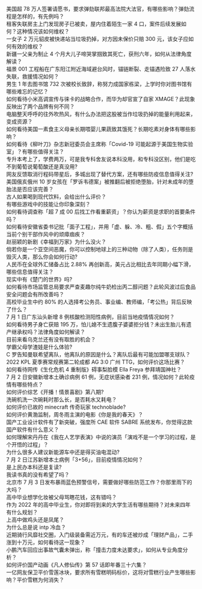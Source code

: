 美国超 78 万人签署请愿书，要求弹劾联邦最高法院大法官，有哪些影响？弹劾流程是怎样的，有先例吗？  
租客失联房主上门发现房子已被卖，屋内住着陌生一家 4 口，案件后续发展如何？这种情况该如何维权？  
一女子 2 万元貂皮被快递站当垃圾扔掉，对方因未保价只赔 300 元，该女子应如何有效的维权？  
新疆一父亲为制止 4 个月大儿子啼哭掌掴致其死亡，获刑六年，如何从法律角度解读？  
福景 001 工程船在广东阳江附近海域避台风时，锚链断裂、走锚遇险致 27 人落水失联，救援情况如何？  
男生 1 年去图书馆 732 次被校长致辞，称努力成国家栋梁，上学时你对图书馆有哪些难忘的记忆？  
如何看待小米高调宣传与徕卡的战略合作，而华为却官宣了自家 XMAGE？此现象反映出了两个品牌有何不同？  
电脑整天呼呼的往外吹热风，有什么办法把这股被当作垃圾扔掉的能量利用起来，变成资源？  
如何看待美国一素食主义母亲长期喂婴儿果蔬致其饿死？长期吃素对身体有哪些影响？  
如何看待《柳叶刀》杂志新冠委员会主席称「Covid-19 可能起源于美国生物实验室」？有哪些值得关注？  
专升本考上了，学费两万，可是我专科舍友说本科没用，和专科没区别，他们是吃不到葡萄说葡萄酸还是真没用?  
网友反馈取消行程码带星后，多城出现了替代方案，还有哪些防疫信息值得关注?  
美国俄亥俄州 10 岁女孩在「罗诉韦德案」被推翻后被拒绝堕胎，针对未成年的堕胎法是否应该完善？  
古人如果喝到现代饮料，会给出什么评价？  
有哪些游戏中的技能让你印象深刻？  
如何看待调查称「超 7 成 00 后找工作看重薪资」？你认为薪资是求职的首要条件吗？  
如何看待安徽省委书记批「面子工程」，并用「虚、躲、冷、粗、假」五个字概括当前个别干部作风中的顽瘴痼疾？  
赵丽颖的新剧《幸福到万家》为什么没火？  
倘若你是一个亚空间恶魔，你可以控制地球上的三种动物（除了人类），任务则是毁灭人类，那么你会如何行动?  
人民币在全球外汇储备占比 2.88% 再创新高，美元占比相比去年同期小幅下滑，哪些信息值得关注？  
现实中有《楚门的世界》吗?  
如何看待市场监管总局要求严查麦趣尔纯牛奶检出丙二醇问题？此轮风波过后食品安全问题会有所改善吗？  
高校毕业生中约 80% 的人选择考公务员、事业编、教师编，「考公热」背后反映了什么？  
7 月 1 日广东汕头新增 8 例核酸检测阳性病例，目前当地疫情情况如何？  
如何看待男子身亡获赔 195 万，怕儿媳不生遗腹子婆婆拒分钱？未出生胎儿有遗产继承权吗？法律角度如何解读？  
目前来看乌克兰还有没有取胜的机会？  
学霸父母学渣娃是什么体验?  
C 罗告知曼联希望离队，他离队的原因是什么？离队后最有可能加盟哪支球队？  
2022 KPL 夏季赛常规赛第二轮成都 AG 3:0 广州 TTG，如何评价这场比赛？  
如何看待网传《生化危机 4 重制版》碍事梨脸模 Ella Freya 参拜靖国神社？  
7 月 2 日安徽新增本土确诊病例 61 例，无症状感染者 231 例，情况如何？此轮疫情有哪些特点？  
如何评价综艺《开播！情景喜剧》第八期?  
洗碗机洗一次碗耗时那么长，是否耗水又耗电？  
如何评价已故的 minecraft 传奇玩家 technoblade?  
如何评价黄渤监制，周冬雨主演的电影《你是我的春天》？  
国产工业设计软件有了新突破，强度所 CAE 软件 SABRE 系统发布，你觉得这款国产软件有什么意义？  
如何理解宋丹丹在《我在人艺学表演》中说的演员「演戏不是一个学习的过程，是个开悟的过程」？  
为什么很多人建议新能源车中还是得买油电混动?  
7 月 2 日江苏新增本土病例「3+56」，目前疫情情况如何？  
是上民办本科还是复读?  
我读书真的没有希望了吗？  
北京市 7 月 3 日发布暴雨蓝色预警信号，需要做好哪些防范工作？你那里雨下的大吗？  
高中毕业想学化妆被父母骂瞎花钱，这有错吗？  
作为 2022 年的高中毕业生，你对即将到来的大学生活有哪些期待？对未来四年有什么规划？  
上高中做鸡头还是凤尾？  
为什么总是说 intp 冷血？  
近期骑行风靡社交圈，入门级装备需近万元，有的车还被炒成「理财产品」，二手涨到十万元，如何看待这一现象？  
小鹏汽车回应出事故气囊未弹出，称「撞击力度未达要求」，如何从专业角度分析？  
如何评价国产动画《凡人修仙传》第 57 话即年番三十六集？  
一亿网友保卫平价雪莲冰块，要求所有雪糕明码标价，这将对雪糕行业产生哪些影响？平价雪糕为何消失？  
